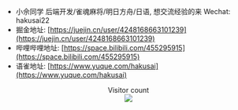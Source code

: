 - 小佘同学 后端开发/雀魂麻将/明日方舟/日语, 想交流经验的来 Wechat: hakusai22
- 掘金地址: [https://juejin.cn/user/4248168663101239](https://juejin.cn/user/4248168663101239)
- 哔哩哔哩地址: [https://space.bilibili.com/455295915](https://space.bilibili.com/455295915)
- 语雀地址: [https://www.yuque.com/hakusai](https://www.yuque.com/hakusai)
<p align="center"> 
  Visitor count<br>
  <img src="https://profile-counter.glitch.me/hakusai22/count.svg" />
</p>

